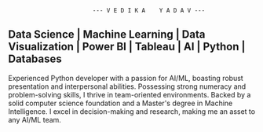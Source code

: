                             --- V E D I K A    Y A D A V ---

Data Science | Machine Learning | Data Visualization | Power BI | Tableau | AI | Python | Databases
----------------------------------------------------------------------------------------------------

Experienced Python developer with a passion for AI/ML, boasting robust presentation and interpersonal abilities. Possessing strong numeracy
and problem-solving skills, I thrive in team-oriented environments. Backed by a solid computer science foundation and a Master's degree in
Machine Intelligence. I excel in decision-making and research, making me an asset to any AI/ML team.

<!---
pinkeyyadav/pinkeyyadav is a ✨ special ✨ repository because its `README.md` (this file) appears on your GitHub profile.
You can click the Preview link to take a look at your changes.
--->
